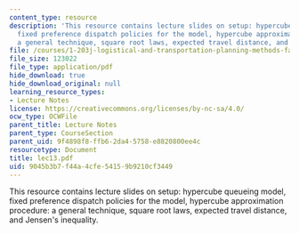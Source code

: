 ```yaml
---
content_type: resource
description: 'This resource contains lecture slides on setup: hypercube queueing model,
  fixed preference dispatch policies for the model, hypercube approximation procedure:
  a general technique, square root laws, expected travel distance, and Jensen''s inequality.'
file: /courses/1-203j-logistical-and-transportation-planning-methods-fall-2006/9045b3b7f44a4cfe54159b9210cf3449_lec13.pdf
file_size: 123022
file_type: application/pdf
hide_download: true
hide_download_original: null
learning_resource_types:
- Lecture Notes
license: https://creativecommons.org/licenses/by-nc-sa/4.0/
ocw_type: OCWFile
parent_title: Lecture Notes
parent_type: CourseSection
parent_uid: 9f4898f8-ffb6-2da4-5758-e8820800ee4c
resourcetype: Document
title: lec13.pdf
uid: 9045b3b7-f44a-4cfe-5415-9b9210cf3449
---
```

This resource contains lecture slides on setup: hypercube queueing model, fixed preference dispatch policies for the model, hypercube approximation procedure: a general technique, square root laws, expected travel distance, and Jensen's inequality.